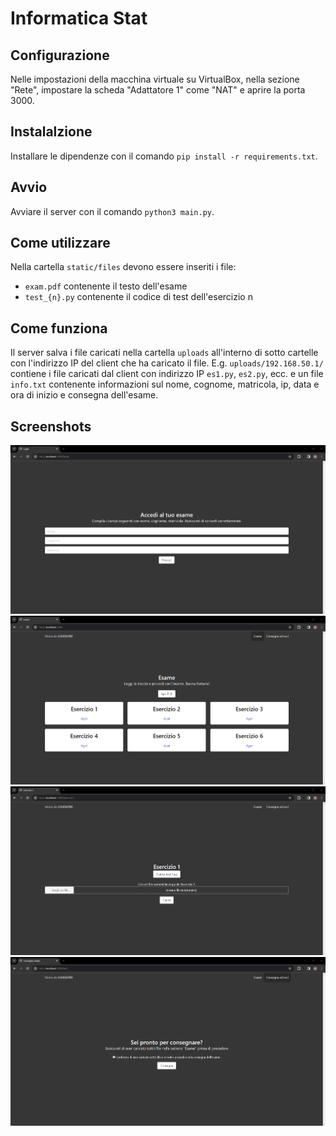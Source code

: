 # Informatica Stat

## Configurazione
Nelle impostazioni della macchina virtuale su VirtualBox, nella sezione "Rete", impostare la scheda "Adattatore 1" come "NAT" e aprire la porta 3000.

## Instalalzione
Installare le dipendenze con il comando `pip install -r requirements.txt`.

## Avvio
Avviare il server con il comando `python3 main.py`.

## Come utilizzare
Nella cartella `static/files` devono essere inseriti i file:
- `exam.pdf` contenente il testo dell'esame
- `test_{n}.py` contenente il codice di test dell'esercizio n

## Come funziona
Il server salva i file caricati nella cartella `uploads` all'interno di sotto cartelle con l'indirizzo IP del client che ha caricato il file.
E.g. `uploads/192.168.50.1/` contiene i file caricati dal client con indirizzo IP `es1.py`, `es2.py`, ecc. e un file `info.txt` contenente informazioni sul nome, cognome, matricola, ip, data e ora di inizio e consegna dell'esame.

## Screenshots
![Login](images/Login.png)
![Esame](images/Esame.png)
![Esame](images/Esercizio_1.png)
![Consegna](images/Consegna.png)